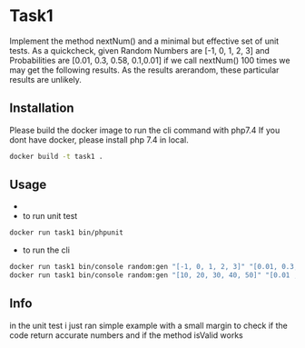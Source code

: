 # Task1

Implement the method nextNum() and a minimal but effective set of unit tests. As a quickcheck, given Random Numbers are [-1, 0, 1, 2,
3] and Probabilities are [0.01, 0.3, 0.58, 0.1,0.01] if we call nextNum() 100 times we may get the following results. As the results
arerandom, these particular results are unlikely.

## Installation

Please build the docker image to run the cli command with php7.4
If you dont have docker, please install php 7.4 in local. 

```bash
docker build -t task1 .
```

## Usage
-
- to run unit test
```bash
docker run task1 bin/phpunit
```
- to run the cli 
```bash
docker run task1 bin/console random:gen "[-1, 0, 1, 2, 3]" "[0.01, 0.3, 0.58, 0.1,0.01]" 10000000
docker run task1 bin/console random:gen "[10, 20, 30, 40, 50]" "[0.01 , 0.1, 0.3, 0.5, 0.09]" 10000000
```

## Info

in the unit test i just ran simple example with a small margin
to check if the code return accurate numbers and if the method isValid works

